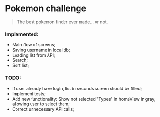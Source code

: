 # Pokemon challenge

> The best pokemon finder ever made... or not.

### Implemented:
  - Main flow of screens;
  - Saving username in local db;
  - Loading list from API;
  - Search;
  - Sort list;

### TODO:
  - If user already have login, list in seconds screen should be filled;
  - Implement tests;
  - Add new functionality: Show not selected "Types" in homeView in gray, allowing user to select them;
  - Correct unnecessary API calls;
